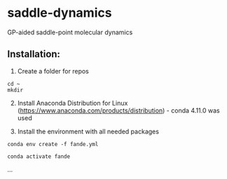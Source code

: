 # saddle-dynamics
GP-aided saddle-point molecular dynamics 


## Installation:

1. Create a folder for repos

```
cd ~
mkdir
```


2. Install Anaconda Distribution for Linux (https://www.anaconda.com/products/distribution) - conda 4.11.0 was used 


3. Install the environment with all needed packages

```
conda env create -f fande.yml

conda activate fande
```


...



